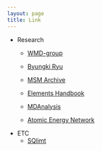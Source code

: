 ```yaml
---
layout: page
title: Link
---
```

- Research
    - [WMD-group](https://wmd-group.github.io)

    - [Byungki Ryu](https://sites.google.com/site/cta4rbk/home)
    
    - [MSM Archive](http://matprop.ru)
    
    - [Elements Handbook](http://www.knowledgedoor.com)
    
    - [MDAnalysis](https://www.mdanalysis.org)
    
    - [Atomic Energy Network](http://ann.atomistic.net)
- ETC
    - [SQlimt](http://sjbyrnes.com/sq.html)
